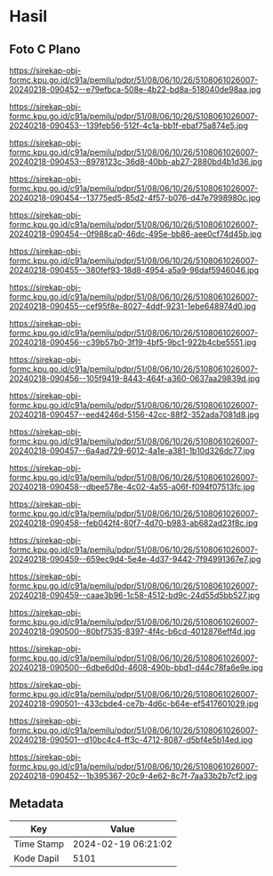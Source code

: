 # Hasil

## Foto C Plano

https://sirekap-obj-formc.kpu.go.id/c91a/pemilu/pdpr/51/08/06/10/26/5108061026007-20240218-090452--e79efbca-508e-4b22-bd8a-518040de98aa.jpg

https://sirekap-obj-formc.kpu.go.id/c91a/pemilu/pdpr/51/08/06/10/26/5108061026007-20240218-090453--139feb56-512f-4c1a-bb1f-ebaf75a874e5.jpg

https://sirekap-obj-formc.kpu.go.id/c91a/pemilu/pdpr/51/08/06/10/26/5108061026007-20240218-090453--8978123c-36d8-40bb-ab27-2880bd4b1d36.jpg

https://sirekap-obj-formc.kpu.go.id/c91a/pemilu/pdpr/51/08/06/10/26/5108061026007-20240218-090454--13775ed5-85d2-4f57-b076-d47e7998980c.jpg

https://sirekap-obj-formc.kpu.go.id/c91a/pemilu/pdpr/51/08/06/10/26/5108061026007-20240218-090454--0f988ca0-46dc-495e-bb86-aee0cf74d45b.jpg

https://sirekap-obj-formc.kpu.go.id/c91a/pemilu/pdpr/51/08/06/10/26/5108061026007-20240218-090455--380fef93-18d8-4954-a5a9-96daf5946046.jpg

https://sirekap-obj-formc.kpu.go.id/c91a/pemilu/pdpr/51/08/06/10/26/5108061026007-20240218-090455--cef95f8e-8027-4ddf-9231-1ebe648974d0.jpg

https://sirekap-obj-formc.kpu.go.id/c91a/pemilu/pdpr/51/08/06/10/26/5108061026007-20240218-090456--c39b57b0-3f19-4bf5-9bc1-922b4cbe5551.jpg

https://sirekap-obj-formc.kpu.go.id/c91a/pemilu/pdpr/51/08/06/10/26/5108061026007-20240218-090456--105f9419-8443-464f-a360-0637aa29839d.jpg

https://sirekap-obj-formc.kpu.go.id/c91a/pemilu/pdpr/51/08/06/10/26/5108061026007-20240218-090457--eed4246d-5156-42cc-88f2-352ada7081d8.jpg

https://sirekap-obj-formc.kpu.go.id/c91a/pemilu/pdpr/51/08/06/10/26/5108061026007-20240218-090457--6a4ad729-6012-4a1e-a381-1b10d326dc77.jpg

https://sirekap-obj-formc.kpu.go.id/c91a/pemilu/pdpr/51/08/06/10/26/5108061026007-20240218-090458--dbee578e-4c02-4a55-a06f-f094f07513fc.jpg

https://sirekap-obj-formc.kpu.go.id/c91a/pemilu/pdpr/51/08/06/10/26/5108061026007-20240218-090458--feb042f4-80f7-4d70-b983-ab682ad23f8c.jpg

https://sirekap-obj-formc.kpu.go.id/c91a/pemilu/pdpr/51/08/06/10/26/5108061026007-20240218-090459--659ec9d4-5e4e-4d37-9442-7f94991367e7.jpg

https://sirekap-obj-formc.kpu.go.id/c91a/pemilu/pdpr/51/08/06/10/26/5108061026007-20240218-090459--caae3b96-1c58-4512-bd9c-24d55d5bb527.jpg

https://sirekap-obj-formc.kpu.go.id/c91a/pemilu/pdpr/51/08/06/10/26/5108061026007-20240218-090500--80bf7535-8397-4f4c-b6cd-4012876eff4d.jpg

https://sirekap-obj-formc.kpu.go.id/c91a/pemilu/pdpr/51/08/06/10/26/5108061026007-20240218-090500--6dbe6d0d-4608-490b-bbd1-d44c78fa6e9e.jpg

https://sirekap-obj-formc.kpu.go.id/c91a/pemilu/pdpr/51/08/06/10/26/5108061026007-20240218-090501--433cbde4-ce7b-4d6c-b64e-ef5417601029.jpg

https://sirekap-obj-formc.kpu.go.id/c91a/pemilu/pdpr/51/08/06/10/26/5108061026007-20240218-090501--d10bc4c4-ff3c-4712-8087-d5bf4e5b14ed.jpg

https://sirekap-obj-formc.kpu.go.id/c91a/pemilu/pdpr/51/08/06/10/26/5108061026007-20240218-090452--1b395367-20c9-4e62-8c7f-7aa33b2b7cf2.jpg


## Metadata

| Key        | Value               |
| ---------- | ------------------- |
| Time Stamp | 2024-02-19 06:21:02 |
| Kode Dapil | 5101                |



